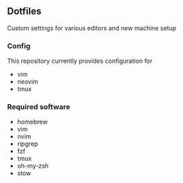 ## Dotfiles

Custom settings for various editors and new machine setup

### Config

This repository currently provides configuration for 

* vim
* neovim
* tmux

### Required software

* homebrew 
* vim 
* nvim
* ripgrep
* fzf
* tmux
* oh-my-zsh
* stow
